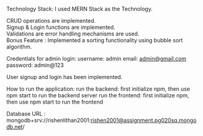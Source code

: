 Technology Stack: I used MERN Stack as the Technology.  

CRUD operations are implemented.  
Signup & Login functions are implemented.  
Validations are error handling mechanisms are used.  
Bonus Feature : Implemented a sorting functionality using bubble sort algorithm.  

Credentials for admin login: 
  username: admin
  email: admin@gmail.com
  password: admin@123

User signup and login has been implemented.

How to run the application:
  run the backend: first initialize npm, then use npm start to run the backend server
  run the frontend: first initialize npm, then use npm start to run the frontend

Database URL : mongodb+srv://rishenlithan2001:rishen2001@assignment.pg020sq.mongodb.net/
  
